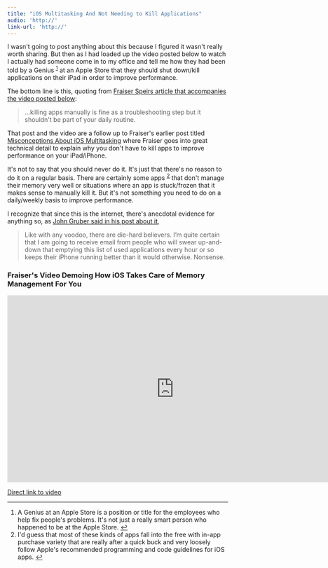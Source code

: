 ```yaml
---
title: "iOS Multitasking And Not Needing to Kill Applications"
audio: 'http://'
link-url: 'http://'
---
```

<p>I wasn't going to post anything about this because I figured it wasn't really worth sharing. But then as I had loaded up the video posted below to watch I actually had someone come in to my office and tell me how they had been told by a Genius <sup id="fnref-19956:1"><a href="#fn-19956:1" rel="footnote">1</a></sup> at an Apple Store that they should shut down/kill applications on their iPad in order to improve performance.</p>
<p>The bottom line is this, quoting from <a href="http://speirs.org/blog/2012/1/6/ios-multitasking-in-detail.html">Fraiser Speirs article that accompanies the video posted below</a>:</p>
<blockquote><p>
  ...killing apps manually is fine as a troubleshooting step but it shouldn't be part of your daily routine.
</p></blockquote>
<p>That post and the video are a follow up to Fraiser's earlier post titled <a href="http://speirs.org/blog/2012/1/2/misconceptions-about-ios-multitasking.html">Misconceptions About iOS Multitasking</a> where Fraiser goes into great technical detail to explain why you don't have to kill apps to improve performance on your iPad/iPhone.</p>
<p>It's not to say that you should never do it. It's just that there's no reason to do it on a regular basis. There are certainly some apps <sup id="fnref-19956:2"><a href="#fn-19956:2" rel="footnote">2</a></sup> that don't manage their memory very well or situations where an app is stuck/frozen that it makes sense to manually kill it. But it's not something you need to do on a daily/weekly basis to improve performance.</p>
<p>I recognize that since this is the internet, there's anecdotal evidence for anything so, as <a href="http://daringfireball.net/2012/01/ios_multitasking">John Gruber said in his post about it</a>,</p>
<blockquote><p>
  Like with any voodoo, there are die-hard believers. I’m quite certain that I am going to receive email from people who will swear up-and-down that emptying this list of used applications every hour or so keeps their iPhone running better than it would otherwise. Nonsense.
</p></blockquote>
<h3>Fraiser's Video Demoing How iOS Takes Care of Memory Management For You</h3>
<p><iframe src="http://player.vimeo.com/video/34660348" width="759" height="427" frameborder="0" webkitAllowFullScreen mozallowfullscreen allowFullScreen></iframe></p>
<p><a href="http://vimeo.com/34660348">Direct link to video</a></p>
<div class="footnotes">
<hr />
<ol>
<li id="fn-19956:1">
A Genius at an Apple Store is a position or title for the employees who help fix people's problems. It's not just a really smart person who happened to be at the Apple Store.&#160;<a href="#fnref-19956:1" rev="footnote">&#8617;</a>
</li>
<li id="fn-19956:2">
I'd guess that most of these kinds of apps fall into the free with in-app purchase variety that are really after a quick buck and very loosely follow Apple's recommended programming and code guidelines for iOS apps.&#160;<a href="#fnref-19956:2" rev="footnote">&#8617;</a>
</li>
</ol>
</div>
